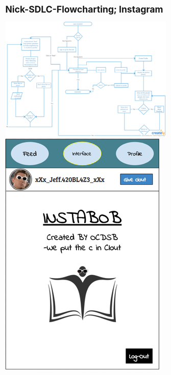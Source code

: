 # Nick-SDLC-Flowcharting; Instagram
![app flowchart](https://github.com/nikdotexe/Nick-SDLC-Flowcharting/blob/master/compsci.png)
![jeff](https://github.com/nikdotexe/Nick-SDLC-Flowcharting/blob/master/more%20flowcharting%20stuff.PNG)

